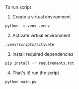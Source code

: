 To run script

1. Create a virtual environment

```bash
python -m venv .venv
```

2. Activate virtual environment

```bash
.venv/Scripts/activate
```

3. Install required dependencies

```bash
pip install -r requirements.txt
```

4. That's it! run the script

```bash
python main.py
```
